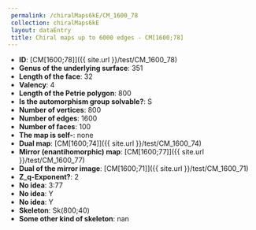 ```yaml
--- 
 permalink: /chiralMaps6kE/CM_1600_78 
 collection: chiralMaps6kE
 layout: dataEntry
 title: Chiral maps up to 6000 edges - CM[1600;78]
---
```


- **ID**: [CM[1600;78]]({{ site.url }}/test/CM_1600_78)
- **Genus of the underlying surface**: 351
- **Length of the face**: 32
- **Valency**: 4
- **Length of the Petrie polygon**: 800
- **Is the automorphism group solvable?**: S
- **Number of vertices**: 800
- **Number of edges**: 1600
- **Number of faces**: 100
- **The map is self-**: none
- **Dual map**: [CM[1600;74]]({{ site.url }}/test/CM_1600_74)
- **Mirror (enantihomorphic) map**: [CM[1600;77]]({{ site.url }}/test/CM_1600_77)
- **Dual of the mirror image**: [CM[1600;71]]({{ site.url }}/test/CM_1600_71)
- **Z_q-Exponent?**: 2
- **No idea**:  3:77
- **No idea**: Y
- **No idea**: Y
- **Skeleton**: Sk(800;40)
- **Some other kind of skeleton**: nan
